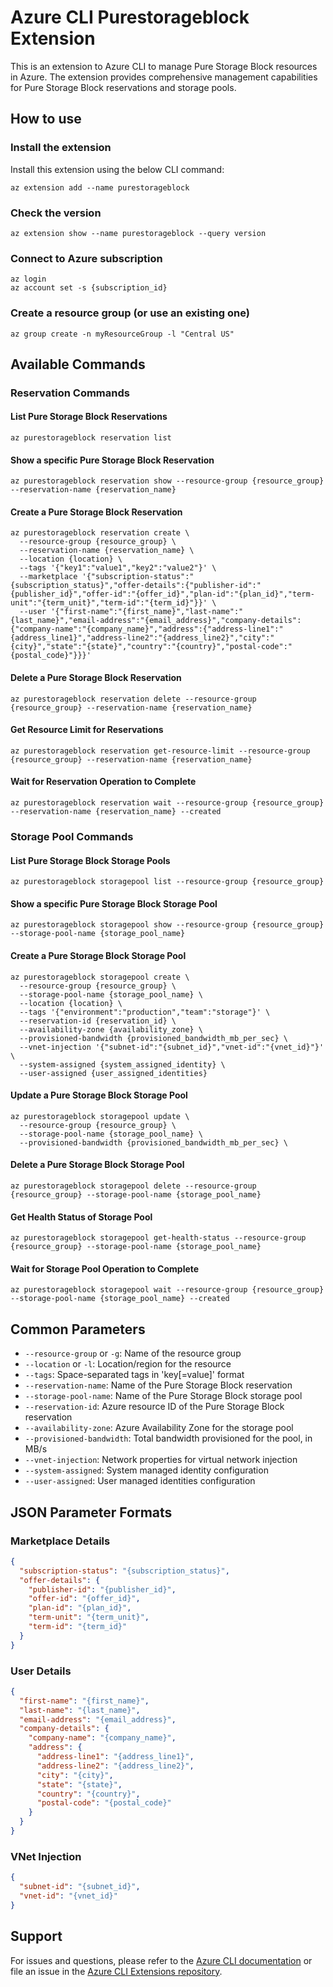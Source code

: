 # Azure CLI Purestorageblock Extension #

This is an extension to Azure CLI to manage Pure Storage Block resources in Azure. The extension provides comprehensive management capabilities for Pure Storage Block reservations and storage pools.

## How to use ##

### Install the extension ###

Install this extension using the below CLI command:
```
az extension add --name purestorageblock
```

### Check the version ###

```
az extension show --name purestorageblock --query version
```

### Connect to Azure subscription ###

```
az login
az account set -s {subscription_id}
```

### Create a resource group (or use an existing one) ###

```
az group create -n myResourceGroup -l "Central US"
```

## Available Commands ##

### Reservation Commands ###

#### List Pure Storage Block Reservations ####

```
az purestorageblock reservation list
```

#### Show a specific Pure Storage Block Reservation ####

```
az purestorageblock reservation show --resource-group {resource_group} --reservation-name {reservation_name}
```

#### Create a Pure Storage Block Reservation ####

```
az purestorageblock reservation create \
  --resource-group {resource_group} \
  --reservation-name {reservation_name} \
  --location {location} \
  --tags '{"key1":"value1","key2":"value2"}' \
  --marketplace '{"subscription-status":"{subscription_status}","offer-details":{"publisher-id":"{publisher_id}","offer-id":"{offer_id}","plan-id":"{plan_id}","term-unit":"{term_unit}","term-id":"{term_id}"}}' \
  --user '{"first-name":"{first_name}","last-name":"{last_name}","email-address":"{email_address}","company-details":{"company-name":"{company_name}","address":{"address-line1":"{address_line1}","address-line2":"{address_line2}","city":"{city}","state":"{state}","country":"{country}","postal-code":"{postal_code}"}}}'
```

#### Delete a Pure Storage Block Reservation ####

```
az purestorageblock reservation delete --resource-group {resource_group} --reservation-name {reservation_name}
```

#### Get Resource Limit for Reservations ####

```
az purestorageblock reservation get-resource-limit --resource-group {resource_group} --reservation-name {reservation_name}
```

#### Wait for Reservation Operation to Complete ####

```
az purestorageblock reservation wait --resource-group {resource_group} --reservation-name {reservation_name} --created
```

### Storage Pool Commands ###

#### List Pure Storage Block Storage Pools ####

```
az purestorageblock storagepool list --resource-group {resource_group}
```

#### Show a specific Pure Storage Block Storage Pool ####

```
az purestorageblock storagepool show --resource-group {resource_group} --storage-pool-name {storage_pool_name}
```

#### Create a Pure Storage Block Storage Pool ####

```
az purestorageblock storagepool create \
  --resource-group {resource_group} \
  --storage-pool-name {storage_pool_name} \
  --location {location} \
  --tags '{"environment":"production","team":"storage"}' \
  --reservation-id {reservation_id} \
  --availability-zone {availability_zone} \
  --provisioned-bandwidth {provisioned_bandwidth_mb_per_sec} \
  --vnet-injection '{"subnet-id":"{subnet_id}","vnet-id":"{vnet_id}"}' \
  --system-assigned {system_assigned_identity} \
  --user-assigned {user_assigned_identities}
```

#### Update a Pure Storage Block Storage Pool ####

```
az purestorageblock storagepool update \
  --resource-group {resource_group} \
  --storage-pool-name {storage_pool_name} \
  --provisioned-bandwidth {provisioned_bandwidth_mb_per_sec} \
```

#### Delete a Pure Storage Block Storage Pool ####

```
az purestorageblock storagepool delete --resource-group {resource_group} --storage-pool-name {storage_pool_name}
```

#### Get Health Status of Storage Pool ####

```
az purestorageblock storagepool get-health-status --resource-group {resource_group} --storage-pool-name {storage_pool_name}
```

#### Wait for Storage Pool Operation to Complete ####

```
az purestorageblock storagepool wait --resource-group {resource_group} --storage-pool-name {storage_pool_name} --created
```

## Common Parameters ##

- `--resource-group` or `-g`: Name of the resource group
- `--location` or `-l`: Location/region for the resource
- `--tags`: Space-separated tags in 'key[=value]' format
- `--reservation-name`: Name of the Pure Storage Block reservation
- `--storage-pool-name`: Name of the Pure Storage Block storage pool
- `--reservation-id`: Azure resource ID of the Pure Storage Block reservation
- `--availability-zone`: Azure Availability Zone for the storage pool
- `--provisioned-bandwidth`: Total bandwidth provisioned for the pool, in MB/s
- `--vnet-injection`: Network properties for virtual network injection
- `--system-assigned`: System managed identity configuration
- `--user-assigned`: User managed identities configuration

## JSON Parameter Formats ##

### Marketplace Details ###
```json
{
  "subscription-status": "{subscription_status}",
  "offer-details": {
    "publisher-id": "{publisher_id}",
    "offer-id": "{offer_id}",
    "plan-id": "{plan_id}",
    "term-unit": "{term_unit}",
    "term-id": "{term_id}"
  }
}
```

### User Details ###
```json
{
  "first-name": "{first_name}",
  "last-name": "{last_name}",
  "email-address": "{email_address}",
  "company-details": {
    "company-name": "{company_name}",
    "address": {
      "address-line1": "{address_line1}",
      "address-line2": "{address_line2}",
      "city": "{city}",
      "state": "{state}",
      "country": "{country}",
      "postal-code": "{postal_code}"
    }
  }
}
```

### VNet Injection ###
```json
{
  "subnet-id": "{subnet_id}",
  "vnet-id": "{vnet_id}"
}
```

## Support ##

For issues and questions, please refer to the [Azure CLI documentation](https://docs.microsoft.com/cli/azure/) or file an issue in the [Azure CLI Extensions repository](https://github.com/Azure/azure-cli-extensions).